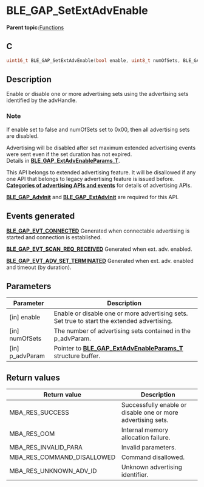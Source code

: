 # BLE\_GAP\_SetExtAdvEnable

**Parent topic:**[Functions](GUID-0DD261BF-40D6-42CD-8806-9B93D259D1CC.md)

## C

```c
uint16_t BLE_GAP_SetExtAdvEnable(bool enable, uint8_t numOfSets, BLE_GAP_ExtAdvEnableParams_T *p_advParam);
```

## Description

Enable or disable one or more advertising sets using the advertising sets identified by the advHandle.

### Note

If enable set to false and numOfSets set to 0x00, then all advertising sets are disabled.

Advertising will be disabled after set maximum extended advertising events were sent even if the set duration has not expired.<br />Details in **[BLE\_GAP\_ExtAdvEnableParams\_T](GUID-DEE00CA7-607C-4AF4-AC97-134521915B07.md)**.

This API belongs to extended advertising feature. It will be disallowed if any one API that belongs to legacy advertising feature is issued before. **[Categories of advertising APIs and events](GUID-6250C306-2D62-4631-A4F9-616BBCCC48AC.md)** for details of advertising APIs.

**[BLE\_GAP\_AdvInit](GUID-00582C15-26DA-41D8-8125-1FDD13BCF632.md)** and **[BLE\_GAP\_ExtAdvInit](GUID-D2DBC15F-67D6-431E-9D69-DAE11D195641.md)** are required for this API.

## Events generated

**[BLE\_GAP\_EVT\_CONNECTED](GUID-ADCFB5AA-F06E-4ED9-9227-592A5CE40F39.md)** Generated when connectable advertising is started and connection is established.

**[BLE\_GAP\_EVT\_SCAN\_REQ\_RECEIVED](GUID-ADCFB5AA-F06E-4ED9-9227-592A5CE40F39.md)** Generated when ext. adv. enabled.

**[BLE\_GAP\_EVT\_ADV\_SET\_TERMINATED](GUID-ADCFB5AA-F06E-4ED9-9227-592A5CE40F39.md)** Generated when ext. adv. enabled and timeout \(by duration\).

## Parameters

|Parameter|Description|
|---------|-----------|
|\[in\] enable|Enable or disable one or more advertising sets. Set true to start the extended advertising.|
|\[in\] numOfSets|The number of advertising sets contained in the p\_advParam.|
|\[in\] p\_advParam|Pointer to **[BLE\_GAP\_ExtAdvEnableParams\_T](GUID-DEE00CA7-607C-4AF4-AC97-134521915B07.md)** structure buffer.|

## Return values

|Return value|Description|
|------------|-----------|
|MBA\_RES\_SUCCESS|Successfully enable or disable one or more advertising sets.|
|MBA\_RES\_OOM|Internal memory allocation failure.|
|MBA\_RES\_INVALID\_PARA|Invalid parameters.|
|MBA\_RES\_COMMAND\_DISALLOWED|Command disallowed.|
|MBA\_RES\_UNKNOWN\_ADV\_ID|Unknown advertising identifier.|

